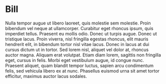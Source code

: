 # Bill

Nulla tempor augue ut libero laoreet, quis molestie sem molestie. Proin bibendum vel neque at ullamcorper. Curabitur eget rhoncus ipsum, quis imperdiet tellus. Praesent eu mollis odio. Donec ut turpis augue. Donec ut tristique lacus. Proin viverra, nisl fringilla egestas rhoncus, elit mauris hendrerit elit, in bibendum tortor nisl vitae lacus. Donec in lacus at dui cursus dictum ut in tortor. Sed lorem nisl, aliquet vel dolor at, rhoncus auctor magna. Aliquam erat volutpat. Etiam diam lorem, sagittis non fringilla eget, cursus in felis. Morbi eget vestibulum augue, id congue nunc. Praesent aliquet, quam blandit tempor luctus, sapien arcu condimentum felis, sed vehicula libero ex at nunc. Phasellus euismod urna sit amet tortor efficitur, maximus auctor lacus sodales.